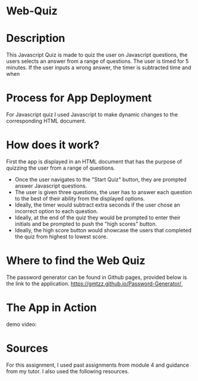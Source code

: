 # Web-Quiz
# Description 
This Javascript Quiz is made to quiz the user on Javascript questions, the users selects an answer from a range of questions. The user is timed for 5 minutes. If the user inputs a wrong answer, the timer is subtracted time and when
# Process for App Deployment
For Javascript quiz I used Javascript to make dynamic changes to the corresponding HTML document. 
# How does it work?
First the app is displayed in an HTML document that has the purpose of quizzing the user from a range of questions. 
* Once the user navigates to the "Start Quiz" button, they are prompted answer Javascript questions.
* The user is given three questions, the user has to answer each question to the best of their ability from the displayed options. 
*  Ideally, the timer would subtract extra seconds if the user chose an incorrect option to each question. 
* Ideally, at the end of the quiz they would be prompted to enter their initials and be prompted to push the "high scores" button.
* Ideally, the high score button would showcase the users that completed the quiz from highest to lowest score.  

# Where to find the Web Quiz
The password generator can be found in Github pages, provided below is the link to the application. 
https://gmtzz.github.io/Password-Generator/ 

# The App in Action
demo video: 


# Sources
For this assignment, I used past assignments from module 4 and guidance from my tutor. I also used the following resources. 